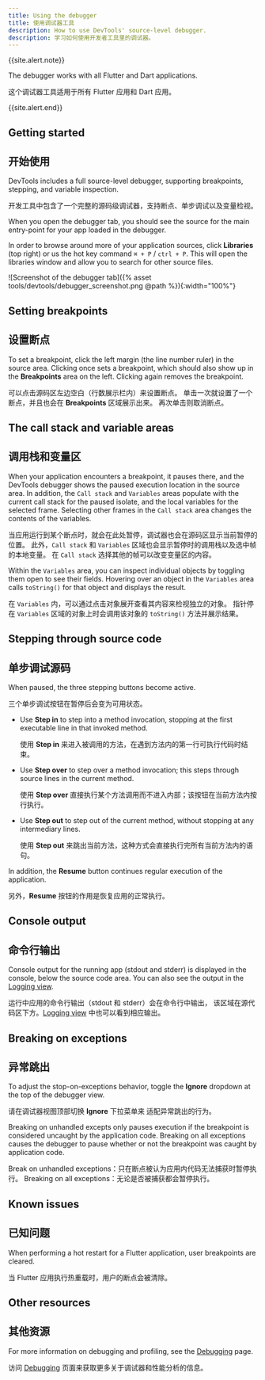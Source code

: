 ```yaml
---
title: Using the debugger
title: 使用调试器工具
description: How to use DevTools' source-level debugger.
description: 学习如何使用开发者工具里的调试器。
---
```


{{site.alert.note}}

  The debugger works with all Flutter and Dart applications.
  
  这个调试器工具适用于所有 Flutter 应用和 Dart 应用。
  
{{site.alert.end}}

## Getting started

## 开始使用

DevTools includes a full source-level debugger, supporting
breakpoints, stepping, and variable inspection.

开发工具中包含了一个完整的源码级调试器，支持断点、单步调试以及变量检视。

When you open the debugger tab, you should see the source for the main
entry-point for your app loaded in the debugger.

In order to browse around more of your application sources, click **Libraries**
(top right) or us the hot key command `⌘ + P` / `ctrl + P`. This will open the
libraries window and allow you to search for other source files.

![Screenshot of the debugger tab]({% asset tools/devtools/debugger_screenshot.png @path %}){:width="100%"}

## Setting breakpoints

## 设置断点

To set a breakpoint, click the left margin (the line number ruler)
in the source area. Clicking once sets a breakpoint, which should
also show up in the **Breakpoints** area on the left. Clicking
again removes the breakpoint.

可以点击源码区左边空白（行数展示栏内）来设置断点。
单击一次就设置了一个断点，并且也会在 **Breakpoints** 区域展示出来。
再次单击则取消断点。

## The call stack and variable areas

## 调用栈和变量区

When your application encounters a breakpoint, it pauses there,
and the DevTools debugger shows the paused execution location
in the source area. In addition, the `Call stack` and `Variables`
areas populate with the current call stack for the paused isolate,
and the local variables for the selected frame. Selecting other
frames in the `Call stack` area changes the contents of the variables.

当应用运行到某个断点时，就会在此处暂停，调试器也会在源码区显示当前暂停的位置。
此外，`Call stack` 和 `Variables` 区域也会显示暂停时的调用栈以及选中帧的本地变量。
在 `Call stack` 选择其他的帧可以改变变量区的内容。

Within the `Variables` area, you can inspect individual objects by
toggling them open to see their fields. Hovering over an object
in the `Variables` area calls `toString()` for that object and
displays the result.

在 `Variables` 内，可以通过点击对象展开查看其内容来检视独立的对象。
指针停在 `Variables` 区域的对象上时会调用该对象的 `toString()` 方法并展示结果。

## Stepping through source code

## 单步调试源码

When paused, the three stepping buttons become active.

三个单步调试按钮在暂停后会变为可用状态。

* Use **Step in** to step into a method invocation, stopping at
  the first executable line in that invoked method.
  
  使用 **Step in** 来进入被调用的方法，在遇到方法内的第一行可执行代码时结束。

* Use **Step over** to step over a method invocation;
  this steps through source lines in the current method.
  
  使用 **Step over** 直接执行某个方法调用而不进入内部；该按钮在当前方法内按行执行。
  
* Use **Step out** to step out of the current method,
  without stopping at any intermediary lines.
  
  使用 **Step out** 来跳出当前方法，这种方式会直接执行完所有当前方法内的语句。

In addition, the **Resume** button continues regular
execution of the application.

另外，**Resume** 按钮的作用是恢复应用的正常执行。

## Console output

## 命令行输出

Console output for the running app (stdout and stderr) is 
displayed in the console, below the source code area.
You can also see the output in the [Logging view][].

运行中应用的命令行输出（stdout 和 stderr）会在命令行中输出，
该区域在源代码区下方。[Logging view][] 中也可以看到相应输出。

## Breaking on exceptions

## 异常跳出

To adjust the stop-on-exceptions behavior, toggle the
**Ignore** dropdown at the top of the debugger view.

请在调试器视图顶部切换 **Ignore** 下拉菜单来
适配异常跳出的行为。

Breaking on unhandled excepts only pauses execution if the
breakpoint is considered uncaught by the application code.
Breaking on all exceptions causes the debugger to pause
whether or not the breakpoint was caught by application code.

Break on unhandled exceptions：只在断点被认为应用内代码无法捕获时暂停执行。
Breaking on all exceptions：无论是否被捕获都会暂停执行。

## Known issues

## 已知问题

When performing a hot restart for a Flutter application,
user breakpoints are cleared.

当 Flutter 应用执行热重载时，用户的断点会被清除。

## Other resources

## 其他资源

For more information on debugging and profiling, see the
[Debugging][] page.

访问 [Debugging][] 页面来获取更多关于调试器和性能分析的信息。

[Debugging]: /docs/testing/debugging
[Logging view]: /docs/development/tools/devtools/logging
